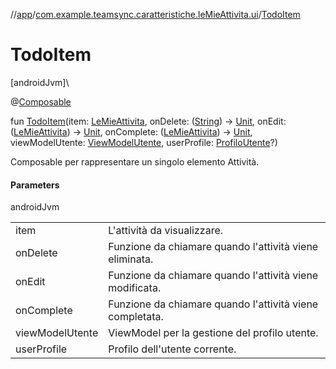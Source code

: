 //[app](../../index.md)/[com.example.teamsync.caratteristiche.leMieAttivita.ui](index.md)/[TodoItem](-todo-item.md)

# TodoItem

[androidJvm]\

@[Composable](https://developer.android.com/reference/kotlin/androidx/compose/runtime/Composable.html)

fun [TodoItem](-todo-item.md)(item: [LeMieAttivita](../com.example.teamsync.caratteristiche.leMieAttivita.data.model/-le-mie-attivita/index.md), onDelete: ([String](https://kotlinlang.org/api/latest/jvm/stdlib/kotlin/-string/index.html)) -&gt; [Unit](https://kotlinlang.org/api/latest/jvm/stdlib/kotlin/-unit/index.html), onEdit: ([LeMieAttivita](../com.example.teamsync.caratteristiche.leMieAttivita.data.model/-le-mie-attivita/index.md)) -&gt; [Unit](https://kotlinlang.org/api/latest/jvm/stdlib/kotlin/-unit/index.html), onComplete: ([LeMieAttivita](../com.example.teamsync.caratteristiche.leMieAttivita.data.model/-le-mie-attivita/index.md)) -&gt; [Unit](https://kotlinlang.org/api/latest/jvm/stdlib/kotlin/-unit/index.html), viewModelUtente: [ViewModelUtente](../com.example.teamsync.caratteristiche.autentificazione.data.viewModel/-view-model-utente/index.md), userProfile: [ProfiloUtente](../com.example.teamsync.caratteristiche.autentificazione.data.model/-profilo-utente/index.md)?)

Composable per rappresentare un singolo elemento Attività.

#### Parameters

androidJvm

| | |
|---|---|
| item | L'attività da visualizzare. |
| onDelete | Funzione da chiamare quando l'attività viene eliminata. |
| onEdit | Funzione da chiamare quando l'attività viene modificata. |
| onComplete | Funzione da chiamare quando l'attività viene completata. |
| viewModelUtente | ViewModel per la gestione del profilo utente. |
| userProfile | Profilo dell'utente corrente. |
